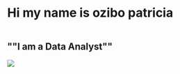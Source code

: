 # Hi my name is ozibo patricia

![]()

## ""I am a Data Analyst""




![](https://www.linkedin.com/in/patricia-ozibo-293569274)

